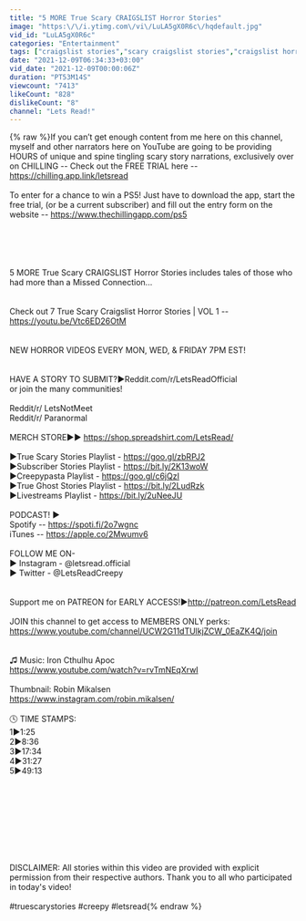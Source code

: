 ```yaml
---
title: "5 MORE True Scary CRAIGSLIST Horror Stories"
image: "https:\/\/i.ytimg.com\/vi\/LuLA5gX0R6c\/hqdefault.jpg"
vid_id: "LuLA5gX0R6c"
categories: "Entertainment"
tags: ["craigslist stories","scary craigslist stories","craigslist horror stories"]
date: "2021-12-09T06:34:33+03:00"
vid_date: "2021-12-09T00:00:06Z"
duration: "PT53M14S"
viewcount: "7413"
likeCount: "828"
dislikeCount: "8"
channel: "Lets Read!"
---
```

{% raw %}If you can’t get enough content from me here on this channel, myself and other narrators here on YouTube are going to be providing HOURS of unique and spine tingling scary story narrations, exclusively over on CHILLING -- Check out the FREE TRIAL here -- <a rel="nofollow" target="blank" href="https://chilling.app.link/letsread">https://chilling.app.link/letsread</a><br /><br />To enter for a chance to win a PS5! Just have to download the app, start the free trial, (or be a current subscriber) and fill out the entry form on the website -- <a rel="nofollow" target="blank" href="https://www.thechillingapp.com/ps5">https://www.thechillingapp.com/ps5</a><br /><br /><br /><br /><br /><br />5 MORE True Scary CRAIGSLIST Horror Stories includes tales of those who had more than a Missed Connection...<br /><br /><br />Check out 7 True Scary Craigslist Horror Stories | VOL 1 -- <a rel="nofollow" target="blank" href="https://youtu.be/Vtc6ED26OtM">https://youtu.be/Vtc6ED26OtM</a><br /><br /><br />NEW HORROR VIDEOS EVERY MON, WED, &amp; FRIDAY 7PM EST!<br /><br /><br />HAVE A STORY TO SUBMIT?►Reddit.com/r/LetsReadOfficial<br />or join the many communities!<br /><br />Reddit/r/ LetsNotMeet<br />Reddit/r/ Paranormal<br /><br />MERCH STORE►► <a rel="nofollow" target="blank" href="https://shop.spreadshirt.com/LetsRead/">https://shop.spreadshirt.com/LetsRead/</a><br /><br />►True Scary Stories Playlist - <a rel="nofollow" target="blank" href="https://goo.gl/zbRPJ2">https://goo.gl/zbRPJ2</a><br />►Subscriber Stories Playlist - <a rel="nofollow" target="blank" href="https://bit.ly/2K13woW">https://bit.ly/2K13woW</a><br />►Creepypasta Playlist - <a rel="nofollow" target="blank" href="https://goo.gl/c6jQzI">https://goo.gl/c6jQzI</a><br />►True Ghost Stories Playlist - <a rel="nofollow" target="blank" href="https://bit.ly/2LudRzk">https://bit.ly/2LudRzk</a><br />►Livestreams Playlist - <a rel="nofollow" target="blank" href="https://bit.ly/2uNeeJU">https://bit.ly/2uNeeJU</a><br /><br />PODCAST! ►<br />Spotify -- <a rel="nofollow" target="blank" href="https://spoti.fi/2o7wgnc">https://spoti.fi/2o7wgnc</a> <br />iTunes -- <a rel="nofollow" target="blank" href="https://apple.co/2Mwumv6">https://apple.co/2Mwumv6</a> <br /><br />FOLLOW ME ON-<br />► Instagram - @letsread.official<br />► Twitter - @LetsReadCreepy<br /><br /><br />Support me on PATREON for EARLY ACCESS!►<a rel="nofollow" target="blank" href="http://patreon.com/LetsRead">http://patreon.com/LetsRead</a><br /><br />JOIN this channel to get access to MEMBERS ONLY perks:<br /><a rel="nofollow" target="blank" href="https://www.youtube.com/channel/UCW2G11dTUlkjZCW_0EaZK4Q/join">https://www.youtube.com/channel/UCW2G11dTUlkjZCW_0EaZK4Q/join</a><br /><br /><br />♫ Music: Iron Cthulhu Apoc<br /><a rel="nofollow" target="blank" href="https://www.youtube.com/watch?v=rvTmNEqXrwI">https://www.youtube.com/watch?v=rvTmNEqXrwI</a><br /><br />Thumbnail: Robin Mikalsen<br /><a rel="nofollow" target="blank" href="https://www.instagram.com/robin.mikalsen/">https://www.instagram.com/robin.mikalsen/</a><br /> <br />🕓 TIME STAMPS:<br />1►1:25<br />2►8:36<br />3►17:34<br />4►31:27<br />5►49:13<br /><br /><br /><br /><br /><br /><br /><br /><br /><br />DISCLAIMER: All stories within this video are provided with explicit permission from their respective authors. Thank you to all who participated in today's video!<br /><br />#truescarystories #creepy #letsread{% endraw %}

